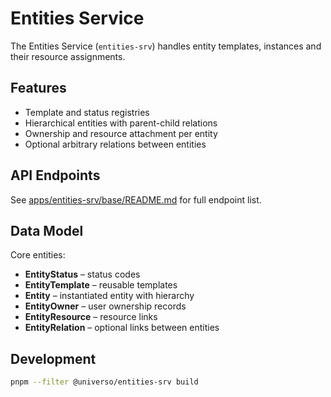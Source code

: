 # Entities Service

The Entities Service (`entities-srv`) handles entity templates, instances and their resource assignments.

## Features
- Template and status registries
- Hierarchical entities with parent-child relations
- Ownership and resource attachment per entity
- Optional arbitrary relations between entities

## API Endpoints
See [apps/entities-srv/base/README.md](../../../../apps/entities-srv/base/README.md) for full endpoint list.

## Data Model
Core entities:
- **EntityStatus** – status codes
- **EntityTemplate** – reusable templates
- **Entity** – instantiated entity with hierarchy
- **EntityOwner** – user ownership records
- **EntityResource** – resource links
- **EntityRelation** – optional links between entities

## Development
```bash
pnpm --filter @universo/entities-srv build
```
